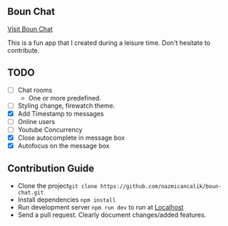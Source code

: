 ## Boun Chat

[Visit Boun Chat](https://boun-chat.herokuapp.com/)

This is a fun app that I created during a leisure time. Don't hesitate to contribute.

## TODO

* [ ] Chat rooms
  * One or more predefined.
* [ ] Styling change, firewatch theme.
* [x] Add Timestamp to messages
* [ ] Online users
* [ ] Youtube Concurrency
* [x] Close autocomplete in message box
* [x] Autofocus on the message box

## Contribution Guide

* Clone the project`git clone https://github.com/nazmicancalik/boun-chat.git`
* Install dependencies `npm install`
* Run development server `npm run dev` to run at [Localhost](http://localhost:3000/)
* Send a pull request. Clearly document changes/added features.
